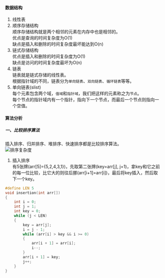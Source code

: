 #### 数据结构
1. 线性表
  1. 顺序存储结构  
    顺序存储结构就是两个相邻的元素在内存中也是相邻的。  
    优点是查询的时间复杂度为O(1)  
    缺点是插入和删除的时间复杂度最坏能达到O(n)
  2. 链式存储结构  
    优点是插入和删除的时间复杂度为O(1)  
    缺点是访问的时间复杂度最坏为O(n)
2. 链表  
  链表就是链式存储的线性表。  
  根据指针域的不同，链表分为`单向链表`、`双向链表`、`循环链表`等等。
  1. 单向链表(slist)  
    每个元素包含两个域，`值域`和`指针域`，我们把这样的元素称之为`节点`。  
    每个节点的指针域内有一个指针，指向下一个节点，而最后一个节点则指向一个空值。  

#### 算法分析
##### 一、比较排序算法  
插入排序、归并排序、堆排序、快速排序都是比较排序算法。  
![排序复杂度](http://7i7io5.com1.z0.glb.clouddn.com/sort.PNG)  
1. 插入排序  
有5张牌(arr[5]={5,2,4,3,1})，先取第二张牌(key=arr[j], j=1)，拿key和它之前的每一位比较，比它大的则往后挪(arr[i+1]=arr[i])，最后将key插入，然后取下一个key。
```C
#define LEN 5
void insertion(int arr[])
{
    int i = 0;
    int j = 1;
    int key = 0;
    while (j < LEN)
    {
        key = arr[j];
        i = j - 1;
        while (arr[i] > key && i >= 0)
        {
            arr[i + 1] = arr[i];
            i--;
        }
        arr[i + 1] = key;
        j++;
    }
}
```